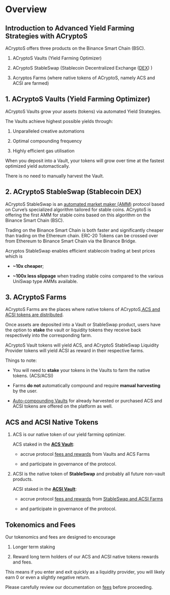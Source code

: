 # Overview

## Introduction to Advanced Yield Farming Strategies with ACryptoS 

ACryptoS offers three products on the Binance Smart Chain (BSC).

1.	ACryptoS Vaults (Yield Farming Optimizer)

2.	ACryptoS StableSwap (Stablecoin Decentralized Exchange ([DEX](https://academy.binance.com/en/articles/what-is-a-decentralized-exchange-dex)) )

3.	Acryptos Farms (where native tokens of ACryptoS, namely ACS and ACSI are farmed)




## 1. ACryptoS Vaults (Yield Farming Optimizer)

ACryptoS Vaults grow your assets (tokens) via automated Yield Strategies. 

The Vaults achieve highest possible yields through: 

1.  Unparalleled creative automations

2.  Optimal compounding frequency

3.  Highly efficient gas utilisation

When you deposit into a Vault, your tokens will grow over time at the fastest optimized yield automactically.

There is no need to manually harvest the Vault.


## 2. ACryptoS StableSwap (Stablecoin DEX)

ACryptoS StableSwap is an [automated market maker \(AMM\)](https://academy.binance.com/en/articles/what-is-an-automated-market-maker-amm) protocol based
on Curve’s specialized algorithm tailored for stable coins. ACryptoS is offering the first AMM for stable coins based on this algorithm on the Binance Smart Chain (BSC).

Trading on the Binance Smart Chain is both faster and significantly cheaper than trading on the Ethereum chain. ERC-20 Tokens can be crossed over from Ethereum to Binance Smart Chain via the Binance Bridge.

Acryptos StableSwap enables efficient stablecoin trading at best prices which is

- **~10x cheaper**;

- **~100x less slippage** when trading stable coins compared to the various UniSwap type AMMs available.


## 3. ACryptoS Farms
ACryptoS Farms are the places where native tokens of ACryptoS,[ACS and ACSI tokens are distributed](fees.md#tokenomics).

Once assets are deposited into a Vault or StableSwap product, users have the option to **stake** the vault or liquidity tokens they receive back respectively into the corresponding farm.

ACryptoS Vault tokens will yield ACS, and ACryptoS StableSwap Liquidity Provider tokens will yield ACSI as reward in their respective farms.

Things to note:
- You will need to **stake** your tokens in the Vaults to farm the native tokens. (ACS/ACSI)

- Farms **do not** automatically compound and require **manual harvesting** by the user.

- [Auto-compounding Vaults](https://app.acryptos.com/core/) for already harvested or purchased ACS and ACSI tokens are offered on the platform as well.


## ACS and ACSI Native Tokens

1. ACS is our native token of our yield farming optimizer.
   
   
   ACS staked in the [**ACS Vault**](https://app.acryptos.com/core/):

     - accrue protocol [fees and rewards](fees.md#acs-vault) from Vaults and ACS Farms

     - and participate in governance of the protocol.


2. ACSI is the native token of **StableSwap** and probably all future non-vault products. 
   
   
   ACSI staked in the [**ACSI Vault**](https://app.acryptos.com/core/):
  
    - accrue protocol [fees and rewards](fees.md#acs-vault) from [StableSwap and ACSI Farms](https://app.acryptos.com/acsi/)

    - and participate in governance of the protocol.


## Tokenomics and Fees

Our tokenomics and fees are designed to encourage 

1. Longer term staking

2. Reward long term holders of our ACS and ACSI native tokens rewards and fees. 

This means if you enter and exit quickly as a liquidity provider, you will likely earn 0 or even a slightly negative return.

Please carefully review our documentation on [fees](fees.md) before proceeding.

